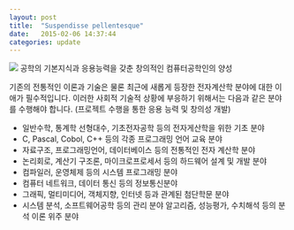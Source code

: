 ```yaml
---
layout: post
title:  "Suspendisse pellentesque"
date:   2015-02-06 14:37:44
categories: update
---
```


<img src="{{ site.baseurl }}/images/pic01.jpg">
공학의 기본지식과 응용능력을 갖춘 창의적인 컴퓨터공학인의 양성

기존의 전통적인 이론과 기술은 물론 최근에 새롭게 등장한 전자계산학 분야에 대한 이애가 필수적입니다. 이러한 사회적 기술적 상황에 부응하기 위해서는 다음과 같은 분야를 수행해야 합니다. (프로젝트 수행을 통한 응용 능력 및 창의성 개발)

+ 일반수학, 통계학 선형대수, 기초전자공학 등의 전자게산학을 위한 기초 분야
+ C, Pascal, Cobol, C++ 등의 각종 프로그래밍 언어 교육 분야
+ 자료구조, 프로그래밍언어, 데이터베이스 등의 전통적인 전자 계산학 분야
+ 논리회로, 계산기 구조론, 마이크로프로세서 등의 하드웨어 설계 및 개발 분야
+ 컴파일러, 운영체제 등의 시스템 프로그래밍 분야
+ 컴퓨터 네트워크, 데이터 통신 등의 정보통신분야
+ 그래픽, 멀티미디어, 객체지향, 인터넷 등과 관계된 첨단학문 분야
+ 시스템 분석, 소프트웨어공학 등의 관리 분야 알고리즘, 성능평가, 수치해석 등의 분석 이론 위주 분야
